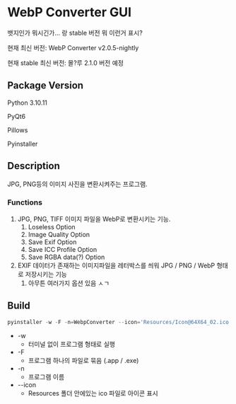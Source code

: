 # WebP Converter GUI

뱃지인가 뭐시긴가... 랑 stable 버전 뭐 이런거 표시?



현재 최신 버전: WebP Converter v2.0.5-nightly

현재 stable 최신 버전: 몰?루 2.1.0 버전 예정

## Package Version

Python 3.10.11

PyQt6

Pillows

Pyinstaller

## Description

JPG, PNG등의 이미지 사진을 변환시켜주는 프로그램.

### Functions

1. JPG, PNG, TIFF 이미지 파일을 WebP로 변환시키는 기능.
   1. Loseless Option
   2. Image Quality Option
   3. Save Exif Option
   4. Save ICC Profile Option
   5. Save RGBA data(?) Option
2. EXIF 데이터가 존재하는 이미지파일을 레터박스를 씌워 JPG / PNG / WebP 형태로 저장시키는 기능
   1. 아무튼 여러가지 옵션 있음 ㅅㄱ


## Build

```python
pyinstaller -w -F -n=WebpConverter --icon='Resources/Icon@64X64_02.ico' main.py
```

- -w
  - 터미널 없이 프로그램 형태로 실행
- -F
  - 프로그램 하나의 파일로 묶음 (.app / .exe)
- -n
  - 프로그램 이름
- --icon
  - Resources 폴더 안에있는 ico 파일로 아이콘 표시
